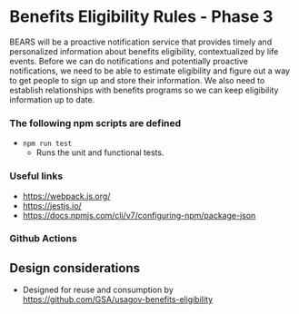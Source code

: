 # Benefits Eligibility Rules - Phase 3

BEARS will be a proactive notification service that provides timely and personalized information about benefits eligibility, contextualized 
by life events. Before we can do notifications and potentially proactive notifications, we need to be able to estimate eligibility and 
figure out a way to get people to sign up and store their information. We also need to establish relationships with benefits programs so 
we can keep eligibility information up to date. 

### The following npm scripts are defined

 * `npm run test`
    * Runs the unit and functional tests.


### Useful links

 + https://webpack.js.org/
 + https://jestjs.io/
 + https://docs.npmjs.com/cli/v7/configuring-npm/package-json

### Github Actions

## Design considerations

 + Designed for reuse and consumption by https://github.com/GSA/usagov-benefits-eligibility
